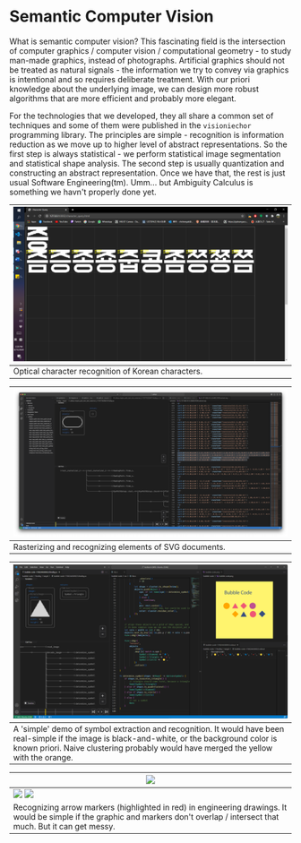 # Semantic Computer Vision

What is semantic computer vision? This fascinating field is the intersection of computer graphics / computer vision / computational geometry - to study man-made graphics, instead of photographs. Artificial graphics should not be treated as natural signals - the information we try to convey via graphics is intentional and so requires deliberate treatment. With our priori knowledge about the underlying image, we can design more robust algorithms that are more efficient and probably more elegant.

For the technologies that we developed, they all share a common set of techniques and some of them were published in the `visioniechor` programming library. The principles are simple - recognition is information reduction as we move up to higher level of abstract representations. So the first step is always statistical - we perform statistical image segmentation and statistical shape analysis. The second step is usually quantization and constructing an abstract representation. Once we have that, the rest is just usual Software Engineering(tm). Umm... but Ambiguity Calculus is something we havn't properly done yet.

|![](character-images-01.png)|
|-----|
|Optical character recognition of Korean characters.|

|![](pdfeye-1.png)|
|-----|
|Rasterizing and recognizing elements of SVG documents.|

|![](bubble-code-dark.png)|
|-----|
|A 'simple' demo of symbol extraction and recognition. It would have been real-simple if the image is black-and-white, or the background color is known priori. Naive clustering probably would have merged the yellow with the orange.|

|![](https://github.com/visioniechor/.github/assets/1782664/20fc6361-177e-47a9-87f1-c4745f83cd6b)|
|-----|
|![](https://github.com/visioniechor/.github/assets/1782664/6ee29831-bd87-47ee-af55-df7348094810) ![](https://github.com/visioniechor/.github/assets/1782664/441a13c1-165c-4fc5-8b48-5ba866c8bc80)|
|Recognizing arrow markers (highlighted in red) in engineering drawings. It would be simple if the graphic and markers don't overlap / intersect that much. But it can get messy.|
